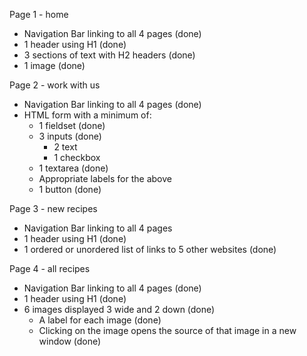 Page 1 - home
  - Navigation Bar linking to all 4 pages (done)
  - 1 header using H1 (done)
  - 3 sections of text with H2 headers (done)
  - 1 image (done)

Page 2 - work with us
  - Navigation Bar linking to all 4 pages (done)
  - HTML form with a minimum of:
    - 1 fieldset (done)
    - 3 inputs (done)
       - 2 text
       - 1 checkbox
    - 1 textarea (done)
    - Appropriate labels for the above
    - 1 button (done)

Page 3 - new recipes
  - Navigation Bar linking to all 4 pages
  - 1 header using H1 (done)
  - 1 ordered or unordered list of links to 5 other websites (done)

Page 4 - all recipes
  - Navigation Bar linking to all 4 pages (done)
  - 1 header using H1 (done)
  - 6 images displayed 3 wide and 2 down (done)
    - A label for each image (done)
    - Clicking on the image opens the source of that image in a new window (done)
